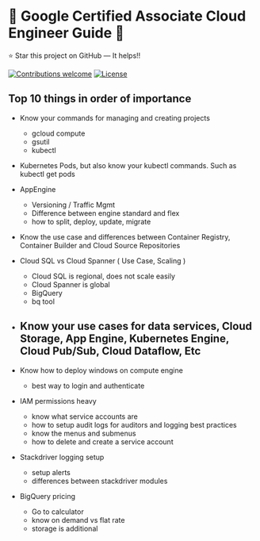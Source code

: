 # 

# :notebook: Google Certified Associate Cloud Engineer Guide :notebook:
:star: Star this project on GitHub — It helps!!

[![Contributions welcome](https://img.shields.io/badge/contributions-welcome-orange.svg)](https://github.com/seanjgildea/CoreSpring5CertificationGuide/issues)
[![License](https://img.shields.io/badge/license-MIT-blue.svg)](https://opensource.org/licenses/MIT)

## Top 10 things in order of importance

- Know your commands for managing and creating projects
  - gcloud compute
  - gsutil
  - kubectl
  
- Kubernetes Pods, but also know your kubectl commands. Such as kubectl get pods

  
- AppEngine 
  - Versioning / Traffic Mgmt
  - Difference between engine standard and flex
  - how to split, deploy, update, migrate

- Know the use case and differences between Container Registry, Container Builder and Cloud Source Repositories

- Cloud SQL vs Cloud Spanner ( Use Case, Scaling )
  - Cloud SQL is regional, does not scale easily
  - Cloud Spanner is global
  - BigQuery
  - bq tool
  
- Know your use cases for data services, Cloud Storage, App Engine, Kubernetes Engine, Cloud Pub/Sub, Cloud Dataflow, Etc
  -
  
- Know how to deploy windows on compute engine
  - best way to login and authenticate
  
- IAM permissions heavy
  - know what service accounts are
  - how to setup audit logs for auditors and logging best practices
  - know the menus and submenus
  - how to delete and create a service account

- Stackdriver logging setup
  - setup alerts 
  - differences between stackdriver modules
  
- BigQuery pricing
  - Go to calculator
  - know on demand vs flat rate
  - storage is additional


